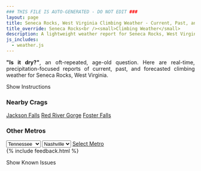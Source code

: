 ```yaml
---
### THIS FILE IS AUTO-GENERATED - DO NOT EDIT ###
layout: page
title: Seneca Rocks, West Virginia Climbing Weather - Current, Past, and Forecasted Report
title_override: Seneca Rocks<br /><small>Climbing Weather</small>
description: A lightweight weather report for Seneca Rocks, West Virginia. Optimized for slow internet connections.
js_includes:
  - weather.js
---
```


<section class="measure center lh-copy f5-ns f6 ph2 mv4" style="text-align: justify;">
<strong>"Is it dry?"</strong>, an oft-repeated, age-old question. Here are real-time,
precipitation-focused reports of current, past, and forecasted climbing weather for Seneca Rocks, West Virginia.
</section>

<p id="settings-toggle" class="mw5 b center tc hover-light-red black-70 pointer">Show Instructions</p>
<section id="settings" class="overflow-hidden" style="display:none;">
    <div class="mv2 ph2 center">
        <div class="fn f6 tc pv2">
            <p class="measure lh-copy center"><strong>Show/hide hourly forecasts</strong> by clicking the desired day.</p>
            <hr class="mw5 p0 mv2 o-60 b0 bt b--light-red light-red bg-light-red">
            <p class="measure lh-copy center"><strong>Current and Past conditions</strong> are measured by the nearest weather station. <strong>Forecast conditions</strong> are calculated and polled separately.</p>
            <hr class="mw5 p0 mv2 o-60 b0 bt b--light-red light-red bg-light-red">
            <p class="measure lh-copy center"><strong>Having issues?</strong> Try <a id="clear-cache" class="no-underline relative fancy-link light-red hover-light-red" href="#">clearing the local cache</a>.</p>
            <hr class="mw5 p0 mv2 o-60 b0 bt b--light-red light-red bg-light-red">
            <p class="measure lh-copy center">Weather data sourced from <a class="no-underline fancy-link relative light-red" target="_blank" href="https://www.weather.gov/documentation/services-web-api">weather.gov</a>.</p>
        </div>
    </div>
</section>
<section id="weather" data-crag="seneca-rocks-west-virginia" class="mv4-ns mv3 ph2 center"></section>
<section id="nearby" class="tc lh-copy">
  <h3>Nearby Crags</h3>
<a class="nowrap no-underline fancy-link relative light-red mh3" href="/crags/jackson-falls-illinois-weather.html">Jackson Falls</a>
<a class="nowrap no-underline fancy-link relative light-red mh3" href="/crags/red-river-gorge-kentucky-weather.html">Red River Gorge</a>
<a class="nowrap no-underline fancy-link relative light-red mh3" href="/crags/foster-falls-tennessee-weather.html">Foster Falls</a>
</section>
<section id="nearby" class="tc lh-copy">
  <h3>Other Metros</h3>
  <select class="ma1 bg-near-white pa2" id="stateSel">
    <option value="Texas">Texas</option>
    <option value="Washington">Washington</option>
    <option value="Colorado">Colorado</option>
    <option value="Tennessee" selected>Tennessee</option>
    <option value="Utah">Utah</option>
    <option value="California">California</option>
  </select>
  <select class="ma1 bg-near-white pa2" id="citySel">
    <option value="Nashville" selected>Nashville</option>
  </select>
  <a id="selectMetro" class="f6 link dim ph3 pv2 ma1 dib white bg-light-red" href="/crags/nashville-tennessee-weather.html">Select Metro</a>
  <script>
    var states = [];
    states["Texas"] = "Austin"
    states["Washington"] = "Seattle"
    states["Colorado"] = "Denver"
    states["Tennessee"] = "Nashville"
    states["Utah"] = "Salt Lake City"
    states["California"] = "San Francisco|Los Angeles"
  </script>
</section>
{% include feedback.html %}
<p id="issues-toggle" class="mw5 b center tc hover-light-red black-70 pointer">Show Known Issues</p>
<section id="issues" class="overflow-hidden tc f6">
</section>

<script>
  var weekly_LWX_14_57 = {"updated":"2021-10-21T08:38:20+00:00","units":"us","forecastGenerator":"BaselineForecastGenerator","generatedAt":"2021-10-21T08:45:11+00:00","updateTime":"2021-10-21T08:38:20+00:00","validTimes":"2021-10-21T02:00:00+00:00/P7DT23H","elevation":{"unitCode":"wmoUnit:m","value":631.8504},"periods":[{"number":1,"name":"Overnight","startTime":"2021-10-21T04:00:00-04:00","endTime":"2021-10-21T06:00:00-04:00","isDaytime":false,"temperature":47,"temperatureUnit":"F","temperatureTrend":null,"windSpeed":"2 mph","windDirection":"W","icon":"https://api.weather.gov/icons/land/night/few?size=medium","shortForecast":"Mostly Clear","detailedForecast":"Mostly clear, with a low around 47. West wind around 2 mph."},{"number":2,"name":"Thursday","startTime":"2021-10-21T06:00:00-04:00","endTime":"2021-10-21T18:00:00-04:00","isDaytime":true,"temperature":73,"temperatureUnit":"F","temperatureTrend":null,"windSpeed":"5 to 13 mph","windDirection":"SW","icon":"https://api.weather.gov/icons/land/day/sct/tsra_hi,40?size=medium","shortForecast":"Mostly Sunny then Chance Showers And Thunderstorms","detailedForecast":"A chance of showers and thunderstorms after 5pm. Mostly sunny, with a high near 73. Southwest wind 5 to 13 mph, with gusts as high as 22 mph. Chance of precipitation is 40%."},{"number":3,"name":"Thursday Night","startTime":"2021-10-21T18:00:00-04:00","endTime":"2021-10-22T06:00:00-04:00","isDaytime":false,"temperature":48,"temperatureUnit":"F","temperatureTrend":null,"windSpeed":"6 to 12 mph","windDirection":"SW","icon":"https://api.weather.gov/icons/land/night/tsra_sct,40?size=medium","shortForecast":"Chance Showers And Thunderstorms","detailedForecast":"A chance of showers and thunderstorms. Mostly cloudy, with a low around 48. Southwest wind 6 to 12 mph, with gusts as high as 21 mph. Chance of precipitation is 40%. New rainfall amounts less than a tenth of an inch possible."},{"number":4,"name":"Friday","startTime":"2021-10-22T06:00:00-04:00","endTime":"2021-10-22T18:00:00-04:00","isDaytime":true,"temperature":57,"temperatureUnit":"F","temperatureTrend":null,"windSpeed":"7 mph","windDirection":"W","icon":"https://api.weather.gov/icons/land/day/rain_showers,20/bkn?size=medium","shortForecast":"Slight Chance Rain Showers then Partly Sunny","detailedForecast":"A slight chance of rain showers before 8am. Partly sunny, with a high near 57. West wind around 7 mph. Chance of precipitation is 20%."},{"number":5,"name":"Friday Night","startTime":"2021-10-22T18:00:00-04:00","endTime":"2021-10-23T06:00:00-04:00","isDaytime":false,"temperature":45,"temperatureUnit":"F","temperatureTrend":null,"windSpeed":"2 to 6 mph","windDirection":"W","icon":"https://api.weather.gov/icons/land/night/bkn/rain_showers,20?size=medium","shortForecast":"Mostly Cloudy then Slight Chance Rain Showers","detailedForecast":"A slight chance of rain showers after 2am. Mostly cloudy, with a low around 45. West wind 2 to 6 mph. Chance of precipitation is 20%."},{"number":6,"name":"Saturday","startTime":"2021-10-23T06:00:00-04:00","endTime":"2021-10-23T18:00:00-04:00","isDaytime":true,"temperature":56,"temperatureUnit":"F","temperatureTrend":null,"windSpeed":"2 to 12 mph","windDirection":"W","icon":"https://api.weather.gov/icons/land/day/rain_showers,20/bkn?size=medium","shortForecast":"Slight Chance Rain Showers then Partly Sunny","detailedForecast":"A slight chance of rain showers before 8am. Partly sunny, with a high near 56. Chance of precipitation is 20%."},{"number":7,"name":"Saturday Night","startTime":"2021-10-23T18:00:00-04:00","endTime":"2021-10-24T06:00:00-04:00","isDaytime":false,"temperature":42,"temperatureUnit":"F","temperatureTrend":null,"windSpeed":"2 to 8 mph","windDirection":"W","icon":"https://api.weather.gov/icons/land/night/sct?size=medium","shortForecast":"Partly Cloudy","detailedForecast":"Partly cloudy, with a low around 42."},{"number":8,"name":"Sunday","startTime":"2021-10-24T06:00:00-04:00","endTime":"2021-10-24T18:00:00-04:00","isDaytime":true,"temperature":64,"temperatureUnit":"F","temperatureTrend":null,"windSpeed":"2 to 8 mph","windDirection":"SW","icon":"https://api.weather.gov/icons/land/day/rain_showers?size=medium","shortForecast":"Slight Chance Rain Showers","detailedForecast":"A slight chance of rain showers after 8am. Partly sunny, with a high near 64."},{"number":9,"name":"Sunday Night","startTime":"2021-10-24T18:00:00-04:00","endTime":"2021-10-25T06:00:00-04:00","isDaytime":false,"temperature":51,"temperatureUnit":"F","temperatureTrend":null,"windSpeed":"8 mph","windDirection":"SW","icon":"https://api.weather.gov/icons/land/night/rain_showers,30?size=medium","shortForecast":"Chance Rain Showers","detailedForecast":"A chance of rain showers. Mostly cloudy, with a low around 51. Chance of precipitation is 30%."},{"number":10,"name":"Monday","startTime":"2021-10-25T06:00:00-04:00","endTime":"2021-10-25T18:00:00-04:00","isDaytime":true,"temperature":63,"temperatureUnit":"F","temperatureTrend":null,"windSpeed":"8 mph","windDirection":"S","icon":"https://api.weather.gov/icons/land/day/rain_showers,50?size=medium","shortForecast":"Chance Rain Showers","detailedForecast":"A chance of rain showers. Mostly cloudy, with a high near 63. Chance of precipitation is 50%."},{"number":11,"name":"Monday Night","startTime":"2021-10-25T18:00:00-04:00","endTime":"2021-10-26T06:00:00-04:00","isDaytime":false,"temperature":47,"temperatureUnit":"F","temperatureTrend":null,"windSpeed":"8 mph","windDirection":"S","icon":"https://api.weather.gov/icons/land/night/rain_showers,50?size=medium","shortForecast":"Chance Rain Showers","detailedForecast":"A chance of rain showers. Mostly cloudy, with a low around 47. Chance of precipitation is 50%."},{"number":12,"name":"Tuesday","startTime":"2021-10-26T06:00:00-04:00","endTime":"2021-10-26T18:00:00-04:00","isDaytime":true,"temperature":54,"temperatureUnit":"F","temperatureTrend":null,"windSpeed":"8 mph","windDirection":"N","icon":"https://api.weather.gov/icons/land/day/rain_showers,50/rain_showers,40?size=medium","shortForecast":"Chance Rain Showers","detailedForecast":"A chance of rain showers. Mostly cloudy, with a high near 54. Chance of precipitation is 50%."},{"number":13,"name":"Tuesday Night","startTime":"2021-10-26T18:00:00-04:00","endTime":"2021-10-27T06:00:00-04:00","isDaytime":false,"temperature":43,"temperatureUnit":"F","temperatureTrend":null,"windSpeed":"8 mph","windDirection":"N","icon":"https://api.weather.gov/icons/land/night/rain_showers,40/rain_showers?size=medium","shortForecast":"Chance Rain Showers","detailedForecast":"A chance of rain showers. Mostly cloudy, with a low around 43. Chance of precipitation is 40%."},{"number":14,"name":"Wednesday","startTime":"2021-10-27T06:00:00-04:00","endTime":"2021-10-27T18:00:00-04:00","isDaytime":true,"temperature":60,"temperatureUnit":"F","temperatureTrend":null,"windSpeed":"8 mph","windDirection":"NE","icon":"https://api.weather.gov/icons/land/day/rain_showers,30?size=medium","shortForecast":"Chance Rain Showers","detailedForecast":"A chance of rain showers. Mostly sunny, with a high near 60. Chance of precipitation is 30%."}]}
  var hourly_LWX_14_57 = {"@context":["https://geojson.org/geojson-ld/geojson-context.jsonld",{"@version":"1.1","wx":"https://api.weather.gov/ontology#","geo":"http://www.opengis.net/ont/geosparql#","unit":"http://codes.wmo.int/common/unit/","@vocab":"https://api.weather.gov/ontology#"}],"type":"Feature","geometry":{"type":"Polygon","coordinates":[[[-79.3972496,38.8393141],[-79.40051389999999,38.8173131],[-79.37227449999999,38.8147678],[-79.36900429999999,38.8367685],[-79.3972496,38.8393141]]]},"properties":{"updated":"2021-10-21T08:38:20+00:00","units":"us","forecastGenerator":"HourlyForecastGenerator","generatedAt":"2021-10-21T08:45:12+00:00","updateTime":"2021-10-21T08:38:20+00:00","validTimes":"2021-10-21T02:00:00+00:00/P7DT23H","elevation":{"unitCode":"wmoUnit:m","value":631.8504},"periods":[{"number":1,"name":"","startTime":"2021-10-21T04:00:00-04:00","endTime":"2021-10-21T05:00:00-04:00","isDaytime":false,"temperature":51,"temperatureUnit":"F","temperatureTrend":null,"windSpeed":"1 mph","windDirection":"NW","icon":"https://api.weather.gov/icons/land/night/few?size=small","shortForecast":"Mostly Clear","detailedForecast":""},{"number":2,"name":"","startTime":"2021-10-21T05:00:00-04:00","endTime":"2021-10-21T06:00:00-04:00","isDaytime":false,"temperature":48,"temperatureUnit":"F","temperatureTrend":null,"windSpeed":"2 mph","windDirection":"W","icon":"https://api.weather.gov/icons/land/night/sct?size=small","shortForecast":"Partly Cloudy","detailedForecast":""},{"number":3,"name":"","startTime":"2021-10-21T06:00:00-04:00","endTime":"2021-10-21T07:00:00-04:00","isDaytime":true,"temperature":47,"temperatureUnit":"F","temperatureTrend":null,"windSpeed":"5 mph","windDirection":"SW","icon":"https://api.weather.gov/icons/land/day/few?size=small","shortForecast":"Sunny","detailedForecast":""},{"number":4,"name":"","startTime":"2021-10-21T07:00:00-04:00","endTime":"2021-10-21T08:00:00-04:00","isDaytime":true,"temperature":47,"temperatureUnit":"F","temperatureTrend":null,"windSpeed":"6 mph","windDirection":"SW","icon":"https://api.weather.gov/icons/land/day/sct?size=small","shortForecast":"Mostly Sunny","detailedForecast":""},{"number":5,"name":"","startTime":"2021-10-21T08:00:00-04:00","endTime":"2021-10-21T09:00:00-04:00","isDaytime":true,"temperature":51,"temperatureUnit":"F","temperatureTrend":null,"windSpeed":"6 mph","windDirection":"SW","icon":"https://api.weather.gov/icons/land/day/sct?size=small","shortForecast":"Mostly Sunny","detailedForecast":""},{"number":6,"name":"","startTime":"2021-10-21T09:00:00-04:00","endTime":"2021-10-21T10:00:00-04:00","isDaytime":true,"temperature":56,"temperatureUnit":"F","temperatureTrend":null,"windSpeed":"7 mph","windDirection":"SW","icon":"https://api.weather.gov/icons/land/day/few?size=small","shortForecast":"Sunny","detailedForecast":""},{"number":7,"name":"","startTime":"2021-10-21T10:00:00-04:00","endTime":"2021-10-21T11:00:00-04:00","isDaytime":true,"temperature":61,"temperatureUnit":"F","temperatureTrend":null,"windSpeed":"7 mph","windDirection":"W","icon":"https://api.weather.gov/icons/land/day/few?size=small","shortForecast":"Sunny","detailedForecast":""},{"number":8,"name":"","startTime":"2021-10-21T11:00:00-04:00","endTime":"2021-10-21T12:00:00-04:00","isDaytime":true,"temperature":65,"temperatureUnit":"F","temperatureTrend":null,"windSpeed":"8 mph","windDirection":"W","icon":"https://api.weather.gov/icons/land/day/few?size=small","shortForecast":"Sunny","detailedForecast":""},{"number":9,"name":"","startTime":"2021-10-21T12:00:00-04:00","endTime":"2021-10-21T13:00:00-04:00","isDaytime":true,"temperature":68,"temperatureUnit":"F","temperatureTrend":null,"windSpeed":"8 mph","windDirection":"W","icon":"https://api.weather.gov/icons/land/day/few?size=small","shortForecast":"Sunny","detailedForecast":""},{"number":10,"name":"","startTime":"2021-10-21T13:00:00-04:00","endTime":"2021-10-21T14:00:00-04:00","isDaytime":true,"temperature":70,"temperatureUnit":"F","temperatureTrend":null,"windSpeed":"10 mph","windDirection":"SW","icon":"https://api.weather.gov/icons/land/day/few?size=small","shortForecast":"Sunny","detailedForecast":""},{"number":11,"name":"","startTime":"2021-10-21T14:00:00-04:00","endTime":"2021-10-21T15:00:00-04:00","isDaytime":true,"temperature":72,"temperatureUnit":"F","temperatureTrend":null,"windSpeed":"12 mph","windDirection":"SW","icon":"https://api.weather.gov/icons/land/day/few?size=small","shortForecast":"Sunny","detailedForecast":""},{"number":12,"name":"","startTime":"2021-10-21T15:00:00-04:00","endTime":"2021-10-21T16:00:00-04:00","isDaytime":true,"temperature":72,"temperatureUnit":"F","temperatureTrend":null,"windSpeed":"13 mph","windDirection":"SW","icon":"https://api.weather.gov/icons/land/day/sct?size=small","shortForecast":"Mostly Sunny","detailedForecast":""},{"number":13,"name":"","startTime":"2021-10-21T16:00:00-04:00","endTime":"2021-10-21T17:00:00-04:00","isDaytime":true,"temperature":72,"temperatureUnit":"F","temperatureTrend":null,"windSpeed":"13 mph","windDirection":"SW","icon":"https://api.weather.gov/icons/land/day/sct?size=small","shortForecast":"Mostly Sunny","detailedForecast":""},{"number":14,"name":"","startTime":"2021-10-21T17:00:00-04:00","endTime":"2021-10-21T18:00:00-04:00","isDaytime":true,"temperature":70,"temperatureUnit":"F","temperatureTrend":null,"windSpeed":"13 mph","windDirection":"SW","icon":"https://api.weather.gov/icons/land/day/tsra_hi,40?size=small","shortForecast":"Chance Showers And Thunderstorms","detailedForecast":""},{"number":15,"name":"","startTime":"2021-10-21T18:00:00-04:00","endTime":"2021-10-21T19:00:00-04:00","isDaytime":false,"temperature":67,"temperatureUnit":"F","temperatureTrend":null,"windSpeed":"12 mph","windDirection":"SW","icon":"https://api.weather.gov/icons/land/night/tsra_hi?size=small","shortForecast":"Chance Showers And Thunderstorms","detailedForecast":""},{"number":16,"name":"","startTime":"2021-10-21T19:00:00-04:00","endTime":"2021-10-21T20:00:00-04:00","isDaytime":false,"temperature":64,"temperatureUnit":"F","temperatureTrend":null,"windSpeed":"10 mph","windDirection":"SW","icon":"https://api.weather.gov/icons/land/night/tsra_hi?size=small","shortForecast":"Chance Showers And Thunderstorms","detailedForecast":""},{"number":17,"name":"","startTime":"2021-10-21T20:00:00-04:00","endTime":"2021-10-21T21:00:00-04:00","isDaytime":false,"temperature":62,"temperatureUnit":"F","temperatureTrend":null,"windSpeed":"10 mph","windDirection":"SW","icon":"https://api.weather.gov/icons/land/night/rain_showers?size=small","shortForecast":"Chance Rain Showers","detailedForecast":""},{"number":18,"name":"","startTime":"2021-10-21T21:00:00-04:00","endTime":"2021-10-21T22:00:00-04:00","isDaytime":false,"temperature":61,"temperatureUnit":"F","temperatureTrend":null,"windSpeed":"10 mph","windDirection":"SW","icon":"https://api.weather.gov/icons/land/night/rain_showers?size=small","shortForecast":"Chance Rain Showers","detailedForecast":""},{"number":19,"name":"","startTime":"2021-10-21T22:00:00-04:00","endTime":"2021-10-21T23:00:00-04:00","isDaytime":false,"temperature":59,"temperatureUnit":"F","temperatureTrend":null,"windSpeed":"10 mph","windDirection":"W","icon":"https://api.weather.gov/icons/land/night/rain_showers?size=small","shortForecast":"Chance Rain Showers","detailedForecast":""},{"number":20,"name":"","startTime":"2021-10-21T23:00:00-04:00","endTime":"2021-10-22T00:00:00-04:00","isDaytime":false,"temperature":59,"temperatureUnit":"F","temperatureTrend":null,"windSpeed":"10 mph","windDirection":"W","icon":"https://api.weather.gov/icons/land/night/rain_showers?size=small","shortForecast":"Chance Rain Showers","detailedForecast":""},{"number":21,"name":"","startTime":"2021-10-22T00:00:00-04:00","endTime":"2021-10-22T01:00:00-04:00","isDaytime":false,"temperature":56,"temperatureUnit":"F","temperatureTrend":null,"windSpeed":"8 mph","windDirection":"W","icon":"https://api.weather.gov/icons/land/night/rain_showers?size=small","shortForecast":"Chance Rain Showers","detailedForecast":""},{"number":22,"name":"","startTime":"2021-10-22T01:00:00-04:00","endTime":"2021-10-22T02:00:00-04:00","isDaytime":false,"temperature":55,"temperatureUnit":"F","temperatureTrend":null,"windSpeed":"7 mph","windDirection":"W","icon":"https://api.weather.gov/icons/land/night/rain_showers?size=small","shortForecast":"Chance Rain Showers","detailedForecast":""},{"number":23,"name":"","startTime":"2021-10-22T02:00:00-04:00","endTime":"2021-10-22T03:00:00-04:00","isDaytime":false,"temperature":53,"temperatureUnit":"F","temperatureTrend":null,"windSpeed":"6 mph","windDirection":"W","icon":"https://api.weather.gov/icons/land/night/rain_showers?size=small","shortForecast":"Slight Chance Rain Showers","detailedForecast":""},{"number":24,"name":"","startTime":"2021-10-22T03:00:00-04:00","endTime":"2021-10-22T04:00:00-04:00","isDaytime":false,"temperature":52,"temperatureUnit":"F","temperatureTrend":null,"windSpeed":"6 mph","windDirection":"W","icon":"https://api.weather.gov/icons/land/night/rain_showers?size=small","shortForecast":"Slight Chance Rain Showers","detailedForecast":""},{"number":25,"name":"","startTime":"2021-10-22T04:00:00-04:00","endTime":"2021-10-22T05:00:00-04:00","isDaytime":false,"temperature":51,"temperatureUnit":"F","temperatureTrend":null,"windSpeed":"6 mph","windDirection":"W","icon":"https://api.weather.gov/icons/land/night/rain_showers?size=small","shortForecast":"Slight Chance Rain Showers","detailedForecast":""},{"number":26,"name":"","startTime":"2021-10-22T05:00:00-04:00","endTime":"2021-10-22T06:00:00-04:00","isDaytime":false,"temperature":50,"temperatureUnit":"F","temperatureTrend":null,"windSpeed":"6 mph","windDirection":"W","icon":"https://api.weather.gov/icons/land/night/rain_showers?size=small","shortForecast":"Slight Chance Rain Showers","detailedForecast":""},{"number":27,"name":"","startTime":"2021-10-22T06:00:00-04:00","endTime":"2021-10-22T07:00:00-04:00","isDaytime":true,"temperature":49,"temperatureUnit":"F","temperatureTrend":null,"windSpeed":"5 mph","windDirection":"W","icon":"https://api.weather.gov/icons/land/day/rain_showers?size=small","shortForecast":"Slight Chance Rain Showers","detailedForecast":""},{"number":28,"name":"","startTime":"2021-10-22T07:00:00-04:00","endTime":"2021-10-22T08:00:00-04:00","isDaytime":true,"temperature":48,"temperatureUnit":"F","temperatureTrend":null,"windSpeed":"5 mph","windDirection":"W","icon":"https://api.weather.gov/icons/land/day/rain_showers?size=small","shortForecast":"Slight Chance Rain Showers","detailedForecast":""},{"number":29,"name":"","startTime":"2021-10-22T08:00:00-04:00","endTime":"2021-10-22T09:00:00-04:00","isDaytime":true,"temperature":49,"temperatureUnit":"F","temperatureTrend":null,"windSpeed":"5 mph","windDirection":"W","icon":"https://api.weather.gov/icons/land/day/bkn?size=small","shortForecast":"Mostly Cloudy","detailedForecast":""},{"number":30,"name":"","startTime":"2021-10-22T09:00:00-04:00","endTime":"2021-10-22T10:00:00-04:00","isDaytime":true,"temperature":51,"temperatureUnit":"F","temperatureTrend":null,"windSpeed":"6 mph","windDirection":"W","icon":"https://api.weather.gov/icons/land/day/bkn?size=small","shortForecast":"Partly Sunny","detailedForecast":""},{"number":31,"name":"","startTime":"2021-10-22T10:00:00-04:00","endTime":"2021-10-22T11:00:00-04:00","isDaytime":true,"temperature":52,"temperatureUnit":"F","temperatureTrend":null,"windSpeed":"6 mph","windDirection":"W","icon":"https://api.weather.gov/icons/land/day/bkn?size=small","shortForecast":"Partly Sunny","detailedForecast":""},{"number":32,"name":"","startTime":"2021-10-22T11:00:00-04:00","endTime":"2021-10-22T12:00:00-04:00","isDaytime":true,"temperature":54,"temperatureUnit":"F","temperatureTrend":null,"windSpeed":"7 mph","windDirection":"W","icon":"https://api.weather.gov/icons/land/day/bkn?size=small","shortForecast":"Partly Sunny","detailedForecast":""},{"number":33,"name":"","startTime":"2021-10-22T12:00:00-04:00","endTime":"2021-10-22T13:00:00-04:00","isDaytime":true,"temperature":55,"temperatureUnit":"F","temperatureTrend":null,"windSpeed":"7 mph","windDirection":"W","icon":"https://api.weather.gov/icons/land/day/bkn?size=small","shortForecast":"Partly Sunny","detailedForecast":""},{"number":34,"name":"","startTime":"2021-10-22T13:00:00-04:00","endTime":"2021-10-22T14:00:00-04:00","isDaytime":true,"temperature":57,"temperatureUnit":"F","temperatureTrend":null,"windSpeed":"7 mph","windDirection":"W","icon":"https://api.weather.gov/icons/land/day/bkn?size=small","shortForecast":"Partly Sunny","detailedForecast":""},{"number":35,"name":"","startTime":"2021-10-22T14:00:00-04:00","endTime":"2021-10-22T15:00:00-04:00","isDaytime":true,"temperature":57,"temperatureUnit":"F","temperatureTrend":null,"windSpeed":"7 mph","windDirection":"W","icon":"https://api.weather.gov/icons/land/day/bkn?size=small","shortForecast":"Mostly Cloudy","detailedForecast":""},{"number":36,"name":"","startTime":"2021-10-22T15:00:00-04:00","endTime":"2021-10-22T16:00:00-04:00","isDaytime":true,"temperature":57,"temperatureUnit":"F","temperatureTrend":null,"windSpeed":"7 mph","windDirection":"W","icon":"https://api.weather.gov/icons/land/day/bkn?size=small","shortForecast":"Mostly Cloudy","detailedForecast":""},{"number":37,"name":"","startTime":"2021-10-22T16:00:00-04:00","endTime":"2021-10-22T17:00:00-04:00","isDaytime":true,"temperature":56,"temperatureUnit":"F","temperatureTrend":null,"windSpeed":"7 mph","windDirection":"W","icon":"https://api.weather.gov/icons/land/day/bkn?size=small","shortForecast":"Mostly Cloudy","detailedForecast":""},{"number":38,"name":"","startTime":"2021-10-22T17:00:00-04:00","endTime":"2021-10-22T18:00:00-04:00","isDaytime":true,"temperature":55,"temperatureUnit":"F","temperatureTrend":null,"windSpeed":"7 mph","windDirection":"W","icon":"https://api.weather.gov/icons/land/day/bkn?size=small","shortForecast":"Mostly Cloudy","detailedForecast":""},{"number":39,"name":"","startTime":"2021-10-22T18:00:00-04:00","endTime":"2021-10-22T19:00:00-04:00","isDaytime":false,"temperature":54,"temperatureUnit":"F","temperatureTrend":null,"windSpeed":"6 mph","windDirection":"W","icon":"https://api.weather.gov/icons/land/night/bkn?size=small","shortForecast":"Mostly Cloudy","detailedForecast":""},{"number":40,"name":"","startTime":"2021-10-22T19:00:00-04:00","endTime":"2021-10-22T20:00:00-04:00","isDaytime":false,"temperature":52,"temperatureUnit":"F","temperatureTrend":null,"windSpeed":"5 mph","windDirection":"W","icon":"https://api.weather.gov/icons/land/night/bkn?size=small","shortForecast":"Mostly Cloudy","detailedForecast":""},{"number":41,"name":"","startTime":"2021-10-22T20:00:00-04:00","endTime":"2021-10-22T21:00:00-04:00","isDaytime":false,"temperature":51,"temperatureUnit":"F","temperatureTrend":null,"windSpeed":"5 mph","windDirection":"W","icon":"https://api.weather.gov/icons/land/night/bkn?size=small","shortForecast":"Mostly Cloudy","detailedForecast":""},{"number":42,"name":"","startTime":"2021-10-22T21:00:00-04:00","endTime":"2021-10-22T22:00:00-04:00","isDaytime":false,"temperature":50,"temperatureUnit":"F","temperatureTrend":null,"windSpeed":"3 mph","windDirection":"W","icon":"https://api.weather.gov/icons/land/night/bkn?size=small","shortForecast":"Mostly Cloudy","detailedForecast":""},{"number":43,"name":"","startTime":"2021-10-22T22:00:00-04:00","endTime":"2021-10-22T23:00:00-04:00","isDaytime":false,"temperature":49,"temperatureUnit":"F","temperatureTrend":null,"windSpeed":"3 mph","windDirection":"W","icon":"https://api.weather.gov/icons/land/night/bkn?size=small","shortForecast":"Mostly Cloudy","detailedForecast":""},{"number":44,"name":"","startTime":"2021-10-22T23:00:00-04:00","endTime":"2021-10-23T00:00:00-04:00","isDaytime":false,"temperature":49,"temperatureUnit":"F","temperatureTrend":null,"windSpeed":"3 mph","windDirection":"W","icon":"https://api.weather.gov/icons/land/night/bkn?size=small","shortForecast":"Mostly Cloudy","detailedForecast":""},{"number":45,"name":"","startTime":"2021-10-23T00:00:00-04:00","endTime":"2021-10-23T01:00:00-04:00","isDaytime":false,"temperature":49,"temperatureUnit":"F","temperatureTrend":null,"windSpeed":"2 mph","windDirection":"W","icon":"https://api.weather.gov/icons/land/night/bkn?size=small","shortForecast":"Mostly Cloudy","detailedForecast":""},{"number":46,"name":"","startTime":"2021-10-23T01:00:00-04:00","endTime":"2021-10-23T02:00:00-04:00","isDaytime":false,"temperature":48,"temperatureUnit":"F","temperatureTrend":null,"windSpeed":"2 mph","windDirection":"W","icon":"https://api.weather.gov/icons/land/night/bkn?size=small","shortForecast":"Mostly Cloudy","detailedForecast":""},{"number":47,"name":"","startTime":"2021-10-23T02:00:00-04:00","endTime":"2021-10-23T03:00:00-04:00","isDaytime":false,"temperature":48,"temperatureUnit":"F","temperatureTrend":null,"windSpeed":"2 mph","windDirection":"W","icon":"https://api.weather.gov/icons/land/night/rain_showers?size=small","shortForecast":"Slight Chance Rain Showers","detailedForecast":""},{"number":48,"name":"","startTime":"2021-10-23T03:00:00-04:00","endTime":"2021-10-23T04:00:00-04:00","isDaytime":false,"temperature":48,"temperatureUnit":"F","temperatureTrend":null,"windSpeed":"2 mph","windDirection":"W","icon":"https://api.weather.gov/icons/land/night/rain_showers?size=small","shortForecast":"Slight Chance Rain Showers","detailedForecast":""},{"number":49,"name":"","startTime":"2021-10-23T04:00:00-04:00","endTime":"2021-10-23T05:00:00-04:00","isDaytime":false,"temperature":47,"temperatureUnit":"F","temperatureTrend":null,"windSpeed":"2 mph","windDirection":"W","icon":"https://api.weather.gov/icons/land/night/rain_showers?size=small","shortForecast":"Slight Chance Rain Showers","detailedForecast":""},{"number":50,"name":"","startTime":"2021-10-23T05:00:00-04:00","endTime":"2021-10-23T06:00:00-04:00","isDaytime":false,"temperature":47,"temperatureUnit":"F","temperatureTrend":null,"windSpeed":"2 mph","windDirection":"W","icon":"https://api.weather.gov/icons/land/night/rain_showers?size=small","shortForecast":"Slight Chance Rain Showers","detailedForecast":""},{"number":51,"name":"","startTime":"2021-10-23T06:00:00-04:00","endTime":"2021-10-23T07:00:00-04:00","isDaytime":true,"temperature":46,"temperatureUnit":"F","temperatureTrend":null,"windSpeed":"2 mph","windDirection":"W","icon":"https://api.weather.gov/icons/land/day/rain_showers?size=small","shortForecast":"Slight Chance Rain Showers","detailedForecast":""},{"number":52,"name":"","startTime":"2021-10-23T07:00:00-04:00","endTime":"2021-10-23T08:00:00-04:00","isDaytime":true,"temperature":46,"temperatureUnit":"F","temperatureTrend":null,"windSpeed":"2 mph","windDirection":"W","icon":"https://api.weather.gov/icons/land/day/rain_showers?size=small","shortForecast":"Slight Chance Rain Showers","detailedForecast":""},{"number":53,"name":"","startTime":"2021-10-23T08:00:00-04:00","endTime":"2021-10-23T09:00:00-04:00","isDaytime":true,"temperature":46,"temperatureUnit":"F","temperatureTrend":null,"windSpeed":"3 mph","windDirection":"W","icon":"https://api.weather.gov/icons/land/day/bkn?size=small","shortForecast":"Partly Sunny","detailedForecast":""},{"number":54,"name":"","startTime":"2021-10-23T09:00:00-04:00","endTime":"2021-10-23T10:00:00-04:00","isDaytime":true,"temperature":47,"temperatureUnit":"F","temperatureTrend":null,"windSpeed":"5 mph","windDirection":"W","icon":"https://api.weather.gov/icons/land/day/bkn?size=small","shortForecast":"Partly Sunny","detailedForecast":""},{"number":55,"name":"","startTime":"2021-10-23T10:00:00-04:00","endTime":"2021-10-23T11:00:00-04:00","isDaytime":true,"temperature":49,"temperatureUnit":"F","temperatureTrend":null,"windSpeed":"6 mph","windDirection":"W","icon":"https://api.weather.gov/icons/land/day/bkn?size=small","shortForecast":"Partly Sunny","detailedForecast":""},{"number":56,"name":"","startTime":"2021-10-23T11:00:00-04:00","endTime":"2021-10-23T12:00:00-04:00","isDaytime":true,"temperature":51,"temperatureUnit":"F","temperatureTrend":null,"windSpeed":"7 mph","windDirection":"W","icon":"https://api.weather.gov/icons/land/day/bkn?size=small","shortForecast":"Partly Sunny","detailedForecast":""},{"number":57,"name":"","startTime":"2021-10-23T12:00:00-04:00","endTime":"2021-10-23T13:00:00-04:00","isDaytime":true,"temperature":52,"temperatureUnit":"F","temperatureTrend":null,"windSpeed":"8 mph","windDirection":"W","icon":"https://api.weather.gov/icons/land/day/bkn?size=small","shortForecast":"Partly Sunny","detailedForecast":""},{"number":58,"name":"","startTime":"2021-10-23T13:00:00-04:00","endTime":"2021-10-23T14:00:00-04:00","isDaytime":true,"temperature":53,"temperatureUnit":"F","temperatureTrend":null,"windSpeed":"9 mph","windDirection":"W","icon":"https://api.weather.gov/icons/land/day/bkn?size=small","shortForecast":"Partly Sunny","detailedForecast":""},{"number":59,"name":"","startTime":"2021-10-23T14:00:00-04:00","endTime":"2021-10-23T15:00:00-04:00","isDaytime":true,"temperature":54,"temperatureUnit":"F","temperatureTrend":null,"windSpeed":"10 mph","windDirection":"W","icon":"https://api.weather.gov/icons/land/day/bkn?size=small","shortForecast":"Partly Sunny","detailedForecast":""},{"number":60,"name":"","startTime":"2021-10-23T15:00:00-04:00","endTime":"2021-10-23T16:00:00-04:00","isDaytime":true,"temperature":55,"temperatureUnit":"F","temperatureTrend":null,"windSpeed":"12 mph","windDirection":"W","icon":"https://api.weather.gov/icons/land/day/bkn?size=small","shortForecast":"Partly Sunny","detailedForecast":""},{"number":61,"name":"","startTime":"2021-10-23T16:00:00-04:00","endTime":"2021-10-23T17:00:00-04:00","isDaytime":true,"temperature":55,"temperatureUnit":"F","temperatureTrend":null,"windSpeed":"12 mph","windDirection":"W","icon":"https://api.weather.gov/icons/land/day/bkn?size=small","shortForecast":"Partly Sunny","detailedForecast":""},{"number":62,"name":"","startTime":"2021-10-23T17:00:00-04:00","endTime":"2021-10-23T18:00:00-04:00","isDaytime":true,"temperature":54,"temperatureUnit":"F","temperatureTrend":null,"windSpeed":"10 mph","windDirection":"W","icon":"https://api.weather.gov/icons/land/day/bkn?size=small","shortForecast":"Partly Sunny","detailedForecast":""},{"number":63,"name":"","startTime":"2021-10-23T18:00:00-04:00","endTime":"2021-10-23T19:00:00-04:00","isDaytime":false,"temperature":52,"temperatureUnit":"F","temperatureTrend":null,"windSpeed":"8 mph","windDirection":"W","icon":"https://api.weather.gov/icons/land/night/sct?size=small","shortForecast":"Partly Cloudy","detailedForecast":""},{"number":64,"name":"","startTime":"2021-10-23T19:00:00-04:00","endTime":"2021-10-23T20:00:00-04:00","isDaytime":false,"temperature":50,"temperatureUnit":"F","temperatureTrend":null,"windSpeed":"7 mph","windDirection":"W","icon":"https://api.weather.gov/icons/land/night/sct?size=small","shortForecast":"Partly Cloudy","detailedForecast":""},{"number":65,"name":"","startTime":"2021-10-23T20:00:00-04:00","endTime":"2021-10-23T21:00:00-04:00","isDaytime":false,"temperature":48,"temperatureUnit":"F","temperatureTrend":null,"windSpeed":"5 mph","windDirection":"W","icon":"https://api.weather.gov/icons/land/night/sct?size=small","shortForecast":"Partly Cloudy","detailedForecast":""},{"number":66,"name":"","startTime":"2021-10-23T21:00:00-04:00","endTime":"2021-10-23T22:00:00-04:00","isDaytime":false,"temperature":47,"temperatureUnit":"F","temperatureTrend":null,"windSpeed":"3 mph","windDirection":"W","icon":"https://api.weather.gov/icons/land/night/sct?size=small","shortForecast":"Partly Cloudy","detailedForecast":""},{"number":67,"name":"","startTime":"2021-10-23T22:00:00-04:00","endTime":"2021-10-23T23:00:00-04:00","isDaytime":false,"temperature":46,"temperatureUnit":"F","temperatureTrend":null,"windSpeed":"3 mph","windDirection":"W","icon":"https://api.weather.gov/icons/land/night/sct?size=small","shortForecast":"Partly Cloudy","detailedForecast":""},{"number":68,"name":"","startTime":"2021-10-23T23:00:00-04:00","endTime":"2021-10-24T00:00:00-04:00","isDaytime":false,"temperature":46,"temperatureUnit":"F","temperatureTrend":null,"windSpeed":"3 mph","windDirection":"W","icon":"https://api.weather.gov/icons/land/night/sct?size=small","shortForecast":"Partly Cloudy","detailedForecast":""},{"number":69,"name":"","startTime":"2021-10-24T00:00:00-04:00","endTime":"2021-10-24T01:00:00-04:00","isDaytime":false,"temperature":45,"temperatureUnit":"F","temperatureTrend":null,"windSpeed":"3 mph","windDirection":"W","icon":"https://api.weather.gov/icons/land/night/sct?size=small","shortForecast":"Partly Cloudy","detailedForecast":""},{"number":70,"name":"","startTime":"2021-10-24T01:00:00-04:00","endTime":"2021-10-24T02:00:00-04:00","isDaytime":false,"temperature":44,"temperatureUnit":"F","temperatureTrend":null,"windSpeed":"2 mph","windDirection":"W","icon":"https://api.weather.gov/icons/land/night/sct?size=small","shortForecast":"Partly Cloudy","detailedForecast":""},{"number":71,"name":"","startTime":"2021-10-24T02:00:00-04:00","endTime":"2021-10-24T03:00:00-04:00","isDaytime":false,"temperature":44,"temperatureUnit":"F","temperatureTrend":null,"windSpeed":"2 mph","windDirection":"W","icon":"https://api.weather.gov/icons/land/night/sct?size=small","shortForecast":"Partly Cloudy","detailedForecast":""},{"number":72,"name":"","startTime":"2021-10-24T03:00:00-04:00","endTime":"2021-10-24T04:00:00-04:00","isDaytime":false,"temperature":44,"temperatureUnit":"F","temperatureTrend":null,"windSpeed":"2 mph","windDirection":"W","icon":"https://api.weather.gov/icons/land/night/sct?size=small","shortForecast":"Partly Cloudy","detailedForecast":""},{"number":73,"name":"","startTime":"2021-10-24T04:00:00-04:00","endTime":"2021-10-24T05:00:00-04:00","isDaytime":false,"temperature":45,"temperatureUnit":"F","temperatureTrend":null,"windSpeed":"2 mph","windDirection":"W","icon":"https://api.weather.gov/icons/land/night/sct?size=small","shortForecast":"Partly Cloudy","detailedForecast":""},{"number":74,"name":"","startTime":"2021-10-24T05:00:00-04:00","endTime":"2021-10-24T06:00:00-04:00","isDaytime":false,"temperature":45,"temperatureUnit":"F","temperatureTrend":null,"windSpeed":"2 mph","windDirection":"SW","icon":"https://api.weather.gov/icons/land/night/sct?size=small","shortForecast":"Partly Cloudy","detailedForecast":""},{"number":75,"name":"","startTime":"2021-10-24T06:00:00-04:00","endTime":"2021-10-24T07:00:00-04:00","isDaytime":true,"temperature":45,"temperatureUnit":"F","temperatureTrend":null,"windSpeed":"2 mph","windDirection":"W","icon":"https://api.weather.gov/icons/land/day/sct?size=small","shortForecast":"Mostly Sunny","detailedForecast":""},{"number":76,"name":"","startTime":"2021-10-24T07:00:00-04:00","endTime":"2021-10-24T08:00:00-04:00","isDaytime":true,"temperature":44,"temperatureUnit":"F","temperatureTrend":null,"windSpeed":"2 mph","windDirection":"W","icon":"https://api.weather.gov/icons/land/day/sct?size=small","shortForecast":"Mostly Sunny","detailedForecast":""},{"number":77,"name":"","startTime":"2021-10-24T08:00:00-04:00","endTime":"2021-10-24T09:00:00-04:00","isDaytime":true,"temperature":43,"temperatureUnit":"F","temperatureTrend":null,"windSpeed":"2 mph","windDirection":"W","icon":"https://api.weather.gov/icons/land/day/rain_showers?size=small","shortForecast":"Slight Chance Rain Showers","detailedForecast":""},{"number":78,"name":"","startTime":"2021-10-24T09:00:00-04:00","endTime":"2021-10-24T10:00:00-04:00","isDaytime":true,"temperature":47,"temperatureUnit":"F","temperatureTrend":null,"windSpeed":"3 mph","windDirection":"W","icon":"https://api.weather.gov/icons/land/day/rain_showers?size=small","shortForecast":"Slight Chance Rain Showers","detailedForecast":""},{"number":79,"name":"","startTime":"2021-10-24T10:00:00-04:00","endTime":"2021-10-24T11:00:00-04:00","isDaytime":true,"temperature":52,"temperatureUnit":"F","temperatureTrend":null,"windSpeed":"5 mph","windDirection":"SW","icon":"https://api.weather.gov/icons/land/day/rain_showers?size=small","shortForecast":"Slight Chance Rain Showers","detailedForecast":""},{"number":80,"name":"","startTime":"2021-10-24T11:00:00-04:00","endTime":"2021-10-24T12:00:00-04:00","isDaytime":true,"temperature":57,"temperatureUnit":"F","temperatureTrend":null,"windSpeed":"6 mph","windDirection":"SW","icon":"https://api.weather.gov/icons/land/day/rain_showers?size=small","shortForecast":"Slight Chance Rain Showers","detailedForecast":""},{"number":81,"name":"","startTime":"2021-10-24T12:00:00-04:00","endTime":"2021-10-24T13:00:00-04:00","isDaytime":true,"temperature":60,"temperatureUnit":"F","temperatureTrend":null,"windSpeed":"7 mph","windDirection":"SW","icon":"https://api.weather.gov/icons/land/day/rain_showers?size=small","shortForecast":"Slight Chance Rain Showers","detailedForecast":""},{"number":82,"name":"","startTime":"2021-10-24T13:00:00-04:00","endTime":"2021-10-24T14:00:00-04:00","isDaytime":true,"temperature":62,"temperatureUnit":"F","temperatureTrend":null,"windSpeed":"8 mph","windDirection":"SW","icon":"https://api.weather.gov/icons/land/day/rain_showers?size=small","shortForecast":"Slight Chance Rain Showers","detailedForecast":""},{"number":83,"name":"","startTime":"2021-10-24T14:00:00-04:00","endTime":"2021-10-24T15:00:00-04:00","isDaytime":true,"temperature":63,"temperatureUnit":"F","temperatureTrend":null,"windSpeed":"8 mph","windDirection":"SW","icon":"https://api.weather.gov/icons/land/day/rain_showers?size=small","shortForecast":"Slight Chance Rain Showers","detailedForecast":""},{"number":84,"name":"","startTime":"2021-10-24T15:00:00-04:00","endTime":"2021-10-24T16:00:00-04:00","isDaytime":true,"temperature":64,"temperatureUnit":"F","temperatureTrend":null,"windSpeed":"8 mph","windDirection":"SW","icon":"https://api.weather.gov/icons/land/day/rain_showers?size=small","shortForecast":"Slight Chance Rain Showers","detailedForecast":""},{"number":85,"name":"","startTime":"2021-10-24T16:00:00-04:00","endTime":"2021-10-24T17:00:00-04:00","isDaytime":true,"temperature":64,"temperatureUnit":"F","temperatureTrend":null,"windSpeed":"8 mph","windDirection":"SW","icon":"https://api.weather.gov/icons/land/day/rain_showers?size=small","shortForecast":"Slight Chance Rain Showers","detailedForecast":""},{"number":86,"name":"","startTime":"2021-10-24T17:00:00-04:00","endTime":"2021-10-24T18:00:00-04:00","isDaytime":true,"temperature":63,"temperatureUnit":"F","temperatureTrend":null,"windSpeed":"8 mph","windDirection":"SW","icon":"https://api.weather.gov/icons/land/day/rain_showers?size=small","shortForecast":"Slight Chance Rain Showers","detailedForecast":""},{"number":87,"name":"","startTime":"2021-10-24T18:00:00-04:00","endTime":"2021-10-24T19:00:00-04:00","isDaytime":false,"temperature":61,"temperatureUnit":"F","temperatureTrend":null,"windSpeed":"8 mph","windDirection":"SW","icon":"https://api.weather.gov/icons/land/night/rain_showers?size=small","shortForecast":"Slight Chance Rain Showers","detailedForecast":""},{"number":88,"name":"","startTime":"2021-10-24T19:00:00-04:00","endTime":"2021-10-24T20:00:00-04:00","isDaytime":false,"temperature":58,"temperatureUnit":"F","temperatureTrend":null,"windSpeed":"7 mph","windDirection":"SW","icon":"https://api.weather.gov/icons/land/night/rain_showers?size=small","shortForecast":"Slight Chance Rain Showers","detailedForecast":""},{"number":89,"name":"","startTime":"2021-10-24T20:00:00-04:00","endTime":"2021-10-24T21:00:00-04:00","isDaytime":false,"temperature":57,"temperatureUnit":"F","temperatureTrend":null,"windSpeed":"7 mph","windDirection":"SW","icon":"https://api.weather.gov/icons/land/night/rain_showers?size=small","shortForecast":"Chance Rain Showers","detailedForecast":""},{"number":90,"name":"","startTime":"2021-10-24T21:00:00-04:00","endTime":"2021-10-24T22:00:00-04:00","isDaytime":false,"temperature":56,"temperatureUnit":"F","temperatureTrend":null,"windSpeed":"7 mph","windDirection":"SW","icon":"https://api.weather.gov/icons/land/night/rain_showers?size=small","shortForecast":"Chance Rain Showers","detailedForecast":""},{"number":91,"name":"","startTime":"2021-10-24T22:00:00-04:00","endTime":"2021-10-24T23:00:00-04:00","isDaytime":false,"temperature":55,"temperatureUnit":"F","temperatureTrend":null,"windSpeed":"7 mph","windDirection":"SW","icon":"https://api.weather.gov/icons/land/night/rain_showers?size=small","shortForecast":"Chance Rain Showers","detailedForecast":""},{"number":92,"name":"","startTime":"2021-10-24T23:00:00-04:00","endTime":"2021-10-25T00:00:00-04:00","isDaytime":false,"temperature":55,"temperatureUnit":"F","temperatureTrend":null,"windSpeed":"7 mph","windDirection":"SW","icon":"https://api.weather.gov/icons/land/night/rain_showers?size=small","shortForecast":"Chance Rain Showers","detailedForecast":""},{"number":93,"name":"","startTime":"2021-10-25T00:00:00-04:00","endTime":"2021-10-25T01:00:00-04:00","isDaytime":false,"temperature":56,"temperatureUnit":"F","temperatureTrend":null,"windSpeed":"7 mph","windDirection":"SW","icon":"https://api.weather.gov/icons/land/night/rain_showers?size=small","shortForecast":"Chance Rain Showers","detailedForecast":""},{"number":94,"name":"","startTime":"2021-10-25T01:00:00-04:00","endTime":"2021-10-25T02:00:00-04:00","isDaytime":false,"temperature":56,"temperatureUnit":"F","temperatureTrend":null,"windSpeed":"8 mph","windDirection":"SW","icon":"https://api.weather.gov/icons/land/night/rain_showers?size=small","shortForecast":"Chance Rain Showers","detailedForecast":""},{"number":95,"name":"","startTime":"2021-10-25T02:00:00-04:00","endTime":"2021-10-25T03:00:00-04:00","isDaytime":false,"temperature":55,"temperatureUnit":"F","temperatureTrend":null,"windSpeed":"8 mph","windDirection":"SW","icon":"https://api.weather.gov/icons/land/night/rain_showers?size=small","shortForecast":"Chance Rain Showers","detailedForecast":""},{"number":96,"name":"","startTime":"2021-10-25T03:00:00-04:00","endTime":"2021-10-25T04:00:00-04:00","isDaytime":false,"temperature":55,"temperatureUnit":"F","temperatureTrend":null,"windSpeed":"8 mph","windDirection":"SW","icon":"https://api.weather.gov/icons/land/night/rain_showers?size=small","shortForecast":"Chance Rain Showers","detailedForecast":""},{"number":97,"name":"","startTime":"2021-10-25T04:00:00-04:00","endTime":"2021-10-25T05:00:00-04:00","isDaytime":false,"temperature":54,"temperatureUnit":"F","temperatureTrend":null,"windSpeed":"8 mph","windDirection":"SW","icon":"https://api.weather.gov/icons/land/night/rain_showers?size=small","shortForecast":"Chance Rain Showers","detailedForecast":""},{"number":98,"name":"","startTime":"2021-10-25T05:00:00-04:00","endTime":"2021-10-25T06:00:00-04:00","isDaytime":false,"temperature":53,"temperatureUnit":"F","temperatureTrend":null,"windSpeed":"8 mph","windDirection":"SW","icon":"https://api.weather.gov/icons/land/night/rain_showers?size=small","shortForecast":"Chance Rain Showers","detailedForecast":""},{"number":99,"name":"","startTime":"2021-10-25T06:00:00-04:00","endTime":"2021-10-25T07:00:00-04:00","isDaytime":true,"temperature":52,"temperatureUnit":"F","temperatureTrend":null,"windSpeed":"7 mph","windDirection":"SW","icon":"https://api.weather.gov/icons/land/day/rain_showers?size=small","shortForecast":"Chance Rain Showers","detailedForecast":""},{"number":100,"name":"","startTime":"2021-10-25T07:00:00-04:00","endTime":"2021-10-25T08:00:00-04:00","isDaytime":true,"temperature":51,"temperatureUnit":"F","temperatureTrend":null,"windSpeed":"7 mph","windDirection":"SW","icon":"https://api.weather.gov/icons/land/day/rain_showers?size=small","shortForecast":"Chance Rain Showers","detailedForecast":""},{"number":101,"name":"","startTime":"2021-10-25T08:00:00-04:00","endTime":"2021-10-25T09:00:00-04:00","isDaytime":true,"temperature":52,"temperatureUnit":"F","temperatureTrend":null,"windSpeed":"6 mph","windDirection":"SW","icon":"https://api.weather.gov/icons/land/day/rain_showers?size=small","shortForecast":"Chance Rain Showers","detailedForecast":""},{"number":102,"name":"","startTime":"2021-10-25T09:00:00-04:00","endTime":"2021-10-25T10:00:00-04:00","isDaytime":true,"temperature":54,"temperatureUnit":"F","temperatureTrend":null,"windSpeed":"6 mph","windDirection":"SW","icon":"https://api.weather.gov/icons/land/day/rain_showers?size=small","shortForecast":"Chance Rain Showers","detailedForecast":""},{"number":103,"name":"","startTime":"2021-10-25T10:00:00-04:00","endTime":"2021-10-25T11:00:00-04:00","isDaytime":true,"temperature":58,"temperatureUnit":"F","temperatureTrend":null,"windSpeed":"7 mph","windDirection":"S","icon":"https://api.weather.gov/icons/land/day/rain_showers?size=small","shortForecast":"Chance Rain Showers","detailedForecast":""},{"number":104,"name":"","startTime":"2021-10-25T11:00:00-04:00","endTime":"2021-10-25T12:00:00-04:00","isDaytime":true,"temperature":61,"temperatureUnit":"F","temperatureTrend":null,"windSpeed":"7 mph","windDirection":"S","icon":"https://api.weather.gov/icons/land/day/rain_showers?size=small","shortForecast":"Chance Rain Showers","detailedForecast":""},{"number":105,"name":"","startTime":"2021-10-25T12:00:00-04:00","endTime":"2021-10-25T13:00:00-04:00","isDaytime":true,"temperature":63,"temperatureUnit":"F","temperatureTrend":null,"windSpeed":"7 mph","windDirection":"S","icon":"https://api.weather.gov/icons/land/day/rain_showers?size=small","shortForecast":"Chance Rain Showers","detailedForecast":""},{"number":106,"name":"","startTime":"2021-10-25T13:00:00-04:00","endTime":"2021-10-25T14:00:00-04:00","isDaytime":true,"temperature":63,"temperatureUnit":"F","temperatureTrend":null,"windSpeed":"8 mph","windDirection":"S","icon":"https://api.weather.gov/icons/land/day/rain_showers?size=small","shortForecast":"Chance Rain Showers","detailedForecast":""},{"number":107,"name":"","startTime":"2021-10-25T14:00:00-04:00","endTime":"2021-10-25T15:00:00-04:00","isDaytime":true,"temperature":63,"temperatureUnit":"F","temperatureTrend":null,"windSpeed":"8 mph","windDirection":"S","icon":"https://api.weather.gov/icons/land/day/rain_showers?size=small","shortForecast":"Chance Rain Showers","detailedForecast":""},{"number":108,"name":"","startTime":"2021-10-25T15:00:00-04:00","endTime":"2021-10-25T16:00:00-04:00","isDaytime":true,"temperature":62,"temperatureUnit":"F","temperatureTrend":null,"windSpeed":"8 mph","windDirection":"S","icon":"https://api.weather.gov/icons/land/day/rain_showers?size=small","shortForecast":"Chance Rain Showers","detailedForecast":""},{"number":109,"name":"","startTime":"2021-10-25T16:00:00-04:00","endTime":"2021-10-25T17:00:00-04:00","isDaytime":true,"temperature":61,"temperatureUnit":"F","temperatureTrend":null,"windSpeed":"8 mph","windDirection":"S","icon":"https://api.weather.gov/icons/land/day/rain_showers?size=small","shortForecast":"Chance Rain Showers","detailedForecast":""},{"number":110,"name":"","startTime":"2021-10-25T17:00:00-04:00","endTime":"2021-10-25T18:00:00-04:00","isDaytime":true,"temperature":60,"temperatureUnit":"F","temperatureTrend":null,"windSpeed":"8 mph","windDirection":"SE","icon":"https://api.weather.gov/icons/land/day/rain_showers?size=small","shortForecast":"Chance Rain Showers","detailedForecast":""},{"number":111,"name":"","startTime":"2021-10-25T18:00:00-04:00","endTime":"2021-10-25T19:00:00-04:00","isDaytime":false,"temperature":58,"temperatureUnit":"F","temperatureTrend":null,"windSpeed":"8 mph","windDirection":"SE","icon":"https://api.weather.gov/icons/land/night/rain_showers?size=small","shortForecast":"Chance Rain Showers","detailedForecast":""},{"number":112,"name":"","startTime":"2021-10-25T19:00:00-04:00","endTime":"2021-10-25T20:00:00-04:00","isDaytime":false,"temperature":55,"temperatureUnit":"F","temperatureTrend":null,"windSpeed":"7 mph","windDirection":"SE","icon":"https://api.weather.gov/icons/land/night/rain_showers?size=small","shortForecast":"Chance Rain Showers","detailedForecast":""},{"number":113,"name":"","startTime":"2021-10-25T20:00:00-04:00","endTime":"2021-10-25T21:00:00-04:00","isDaytime":false,"temperature":54,"temperatureUnit":"F","temperatureTrend":null,"windSpeed":"7 mph","windDirection":"SE","icon":"https://api.weather.gov/icons/land/night/rain_showers?size=small","shortForecast":"Chance Rain Showers","detailedForecast":""},{"number":114,"name":"","startTime":"2021-10-25T21:00:00-04:00","endTime":"2021-10-25T22:00:00-04:00","isDaytime":false,"temperature":52,"temperatureUnit":"F","temperatureTrend":null,"windSpeed":"7 mph","windDirection":"SE","icon":"https://api.weather.gov/icons/land/night/rain_showers?size=small","shortForecast":"Chance Rain Showers","detailedForecast":""},{"number":115,"name":"","startTime":"2021-10-25T22:00:00-04:00","endTime":"2021-10-25T23:00:00-04:00","isDaytime":false,"temperature":51,"temperatureUnit":"F","temperatureTrend":null,"windSpeed":"6 mph","windDirection":"S","icon":"https://api.weather.gov/icons/land/night/rain_showers?size=small","shortForecast":"Chance Rain Showers","detailedForecast":""},{"number":116,"name":"","startTime":"2021-10-25T23:00:00-04:00","endTime":"2021-10-26T00:00:00-04:00","isDaytime":false,"temperature":51,"temperatureUnit":"F","temperatureTrend":null,"windSpeed":"6 mph","windDirection":"S","icon":"https://api.weather.gov/icons/land/night/rain_showers?size=small","shortForecast":"Chance Rain Showers","detailedForecast":""},{"number":117,"name":"","startTime":"2021-10-26T00:00:00-04:00","endTime":"2021-10-26T01:00:00-04:00","isDaytime":false,"temperature":51,"temperatureUnit":"F","temperatureTrend":null,"windSpeed":"6 mph","windDirection":"S","icon":"https://api.weather.gov/icons/land/night/rain_showers?size=small","shortForecast":"Chance Rain Showers","detailedForecast":""},{"number":118,"name":"","startTime":"2021-10-26T01:00:00-04:00","endTime":"2021-10-26T02:00:00-04:00","isDaytime":false,"temperature":50,"temperatureUnit":"F","temperatureTrend":null,"windSpeed":"7 mph","windDirection":"SW","icon":"https://api.weather.gov/icons/land/night/rain_showers?size=small","shortForecast":"Chance Rain Showers","detailedForecast":""},{"number":119,"name":"","startTime":"2021-10-26T02:00:00-04:00","endTime":"2021-10-26T03:00:00-04:00","isDaytime":false,"temperature":50,"temperatureUnit":"F","temperatureTrend":null,"windSpeed":"7 mph","windDirection":"SW","icon":"https://api.weather.gov/icons/land/night/rain_showers?size=small","shortForecast":"Chance Rain Showers","detailedForecast":""},{"number":120,"name":"","startTime":"2021-10-26T03:00:00-04:00","endTime":"2021-10-26T04:00:00-04:00","isDaytime":false,"temperature":49,"temperatureUnit":"F","temperatureTrend":null,"windSpeed":"7 mph","windDirection":"W","icon":"https://api.weather.gov/icons/land/night/rain_showers?size=small","shortForecast":"Chance Rain Showers","detailedForecast":""},{"number":121,"name":"","startTime":"2021-10-26T04:00:00-04:00","endTime":"2021-10-26T05:00:00-04:00","isDaytime":false,"temperature":49,"temperatureUnit":"F","temperatureTrend":null,"windSpeed":"7 mph","windDirection":"NW","icon":"https://api.weather.gov/icons/land/night/rain_showers?size=small","shortForecast":"Chance Rain Showers","detailedForecast":""},{"number":122,"name":"","startTime":"2021-10-26T05:00:00-04:00","endTime":"2021-10-26T06:00:00-04:00","isDaytime":false,"temperature":48,"temperatureUnit":"F","temperatureTrend":null,"windSpeed":"7 mph","windDirection":"NW","icon":"https://api.weather.gov/icons/land/night/rain_showers?size=small","shortForecast":"Chance Rain Showers","detailedForecast":""},{"number":123,"name":"","startTime":"2021-10-26T06:00:00-04:00","endTime":"2021-10-26T07:00:00-04:00","isDaytime":true,"temperature":48,"temperatureUnit":"F","temperatureTrend":null,"windSpeed":"7 mph","windDirection":"NW","icon":"https://api.weather.gov/icons/land/day/rain_showers?size=small","shortForecast":"Chance Rain Showers","detailedForecast":""},{"number":124,"name":"","startTime":"2021-10-26T07:00:00-04:00","endTime":"2021-10-26T08:00:00-04:00","isDaytime":true,"temperature":47,"temperatureUnit":"F","temperatureTrend":null,"windSpeed":"7 mph","windDirection":"N","icon":"https://api.weather.gov/icons/land/day/rain_showers?size=small","shortForecast":"Chance Rain Showers","detailedForecast":""},{"number":125,"name":"","startTime":"2021-10-26T08:00:00-04:00","endTime":"2021-10-26T09:00:00-04:00","isDaytime":true,"temperature":47,"temperatureUnit":"F","temperatureTrend":null,"windSpeed":"7 mph","windDirection":"N","icon":"https://api.weather.gov/icons/land/day/rain_showers?size=small","shortForecast":"Chance Rain Showers","detailedForecast":""},{"number":126,"name":"","startTime":"2021-10-26T09:00:00-04:00","endTime":"2021-10-26T10:00:00-04:00","isDaytime":true,"temperature":48,"temperatureUnit":"F","temperatureTrend":null,"windSpeed":"7 mph","windDirection":"N","icon":"https://api.weather.gov/icons/land/day/rain_showers?size=small","shortForecast":"Chance Rain Showers","detailedForecast":""},{"number":127,"name":"","startTime":"2021-10-26T10:00:00-04:00","endTime":"2021-10-26T11:00:00-04:00","isDaytime":true,"temperature":49,"temperatureUnit":"F","temperatureTrend":null,"windSpeed":"8 mph","windDirection":"N","icon":"https://api.weather.gov/icons/land/day/rain_showers?size=small","shortForecast":"Chance Rain Showers","detailedForecast":""},{"number":128,"name":"","startTime":"2021-10-26T11:00:00-04:00","endTime":"2021-10-26T12:00:00-04:00","isDaytime":true,"temperature":51,"temperatureUnit":"F","temperatureTrend":null,"windSpeed":"8 mph","windDirection":"N","icon":"https://api.weather.gov/icons/land/day/rain_showers?size=small","shortForecast":"Chance Rain Showers","detailedForecast":""},{"number":129,"name":"","startTime":"2021-10-26T12:00:00-04:00","endTime":"2021-10-26T13:00:00-04:00","isDaytime":true,"temperature":52,"temperatureUnit":"F","temperatureTrend":null,"windSpeed":"8 mph","windDirection":"N","icon":"https://api.weather.gov/icons/land/day/rain_showers?size=small","shortForecast":"Chance Rain Showers","detailedForecast":""},{"number":130,"name":"","startTime":"2021-10-26T13:00:00-04:00","endTime":"2021-10-26T14:00:00-04:00","isDaytime":true,"temperature":53,"temperatureUnit":"F","temperatureTrend":null,"windSpeed":"8 mph","windDirection":"N","icon":"https://api.weather.gov/icons/land/day/rain_showers?size=small","shortForecast":"Chance Rain Showers","detailedForecast":""},{"number":131,"name":"","startTime":"2021-10-26T14:00:00-04:00","endTime":"2021-10-26T15:00:00-04:00","isDaytime":true,"temperature":53,"temperatureUnit":"F","temperatureTrend":null,"windSpeed":"8 mph","windDirection":"N","icon":"https://api.weather.gov/icons/land/day/rain_showers?size=small","shortForecast":"Chance Rain Showers","detailedForecast":""},{"number":132,"name":"","startTime":"2021-10-26T15:00:00-04:00","endTime":"2021-10-26T16:00:00-04:00","isDaytime":true,"temperature":54,"temperatureUnit":"F","temperatureTrend":null,"windSpeed":"8 mph","windDirection":"N","icon":"https://api.weather.gov/icons/land/day/rain_showers?size=small","shortForecast":"Chance Rain Showers","detailedForecast":""},{"number":133,"name":"","startTime":"2021-10-26T16:00:00-04:00","endTime":"2021-10-26T17:00:00-04:00","isDaytime":true,"temperature":54,"temperatureUnit":"F","temperatureTrend":null,"windSpeed":"8 mph","windDirection":"N","icon":"https://api.weather.gov/icons/land/day/rain_showers?size=small","shortForecast":"Chance Rain Showers","detailedForecast":""},{"number":134,"name":"","startTime":"2021-10-26T17:00:00-04:00","endTime":"2021-10-26T18:00:00-04:00","isDaytime":true,"temperature":54,"temperatureUnit":"F","temperatureTrend":null,"windSpeed":"8 mph","windDirection":"N","icon":"https://api.weather.gov/icons/land/day/rain_showers?size=small","shortForecast":"Chance Rain Showers","detailedForecast":""},{"number":135,"name":"","startTime":"2021-10-26T18:00:00-04:00","endTime":"2021-10-26T19:00:00-04:00","isDaytime":false,"temperature":52,"temperatureUnit":"F","temperatureTrend":null,"windSpeed":"8 mph","windDirection":"N","icon":"https://api.weather.gov/icons/land/night/rain_showers?size=small","shortForecast":"Chance Rain Showers","detailedForecast":""},{"number":136,"name":"","startTime":"2021-10-26T19:00:00-04:00","endTime":"2021-10-26T20:00:00-04:00","isDaytime":false,"temperature":51,"temperatureUnit":"F","temperatureTrend":null,"windSpeed":"7 mph","windDirection":"N","icon":"https://api.weather.gov/icons/land/night/rain_showers?size=small","shortForecast":"Chance Rain Showers","detailedForecast":""},{"number":137,"name":"","startTime":"2021-10-26T20:00:00-04:00","endTime":"2021-10-26T21:00:00-04:00","isDaytime":false,"temperature":49,"temperatureUnit":"F","temperatureTrend":null,"windSpeed":"7 mph","windDirection":"N","icon":"https://api.weather.gov/icons/land/night/rain_showers?size=small","shortForecast":"Slight Chance Rain Showers","detailedForecast":""},{"number":138,"name":"","startTime":"2021-10-26T21:00:00-04:00","endTime":"2021-10-26T22:00:00-04:00","isDaytime":false,"temperature":49,"temperatureUnit":"F","temperatureTrend":null,"windSpeed":"7 mph","windDirection":"N","icon":"https://api.weather.gov/icons/land/night/rain_showers?size=small","shortForecast":"Slight Chance Rain Showers","detailedForecast":""},{"number":139,"name":"","startTime":"2021-10-26T22:00:00-04:00","endTime":"2021-10-26T23:00:00-04:00","isDaytime":false,"temperature":48,"temperatureUnit":"F","temperatureTrend":null,"windSpeed":"6 mph","windDirection":"NE","icon":"https://api.weather.gov/icons/land/night/rain_showers?size=small","shortForecast":"Slight Chance Rain Showers","detailedForecast":""},{"number":140,"name":"","startTime":"2021-10-26T23:00:00-04:00","endTime":"2021-10-27T00:00:00-04:00","isDaytime":false,"temperature":47,"temperatureUnit":"F","temperatureTrend":null,"windSpeed":"6 mph","windDirection":"NE","icon":"https://api.weather.gov/icons/land/night/rain_showers?size=small","shortForecast":"Slight Chance Rain Showers","detailedForecast":""},{"number":141,"name":"","startTime":"2021-10-27T00:00:00-04:00","endTime":"2021-10-27T01:00:00-04:00","isDaytime":false,"temperature":47,"temperatureUnit":"F","temperatureTrend":null,"windSpeed":"6 mph","windDirection":"NE","icon":"https://api.weather.gov/icons/land/night/rain_showers?size=small","shortForecast":"Slight Chance Rain Showers","detailedForecast":""},{"number":142,"name":"","startTime":"2021-10-27T01:00:00-04:00","endTime":"2021-10-27T02:00:00-04:00","isDaytime":false,"temperature":46,"temperatureUnit":"F","temperatureTrend":null,"windSpeed":"6 mph","windDirection":"NE","icon":"https://api.weather.gov/icons/land/night/rain_showers?size=small","shortForecast":"Slight Chance Rain Showers","detailedForecast":""},{"number":143,"name":"","startTime":"2021-10-27T02:00:00-04:00","endTime":"2021-10-27T03:00:00-04:00","isDaytime":false,"temperature":45,"temperatureUnit":"F","temperatureTrend":null,"windSpeed":"6 mph","windDirection":"NE","icon":"https://api.weather.gov/icons/land/night/rain_showers?size=small","shortForecast":"Slight Chance Rain Showers","detailedForecast":""},{"number":144,"name":"","startTime":"2021-10-27T03:00:00-04:00","endTime":"2021-10-27T04:00:00-04:00","isDaytime":false,"temperature":45,"temperatureUnit":"F","temperatureTrend":null,"windSpeed":"6 mph","windDirection":"NE","icon":"https://api.weather.gov/icons/land/night/rain_showers?size=small","shortForecast":"Slight Chance Rain Showers","detailedForecast":""},{"number":145,"name":"","startTime":"2021-10-27T04:00:00-04:00","endTime":"2021-10-27T05:00:00-04:00","isDaytime":false,"temperature":44,"temperatureUnit":"F","temperatureTrend":null,"windSpeed":"7 mph","windDirection":"N","icon":"https://api.weather.gov/icons/land/night/rain_showers?size=small","shortForecast":"Slight Chance Rain Showers","detailedForecast":""},{"number":146,"name":"","startTime":"2021-10-27T05:00:00-04:00","endTime":"2021-10-27T06:00:00-04:00","isDaytime":false,"temperature":43,"temperatureUnit":"F","temperatureTrend":null,"windSpeed":"7 mph","windDirection":"N","icon":"https://api.weather.gov/icons/land/night/rain_showers?size=small","shortForecast":"Slight Chance Rain Showers","detailedForecast":""},{"number":147,"name":"","startTime":"2021-10-27T06:00:00-04:00","endTime":"2021-10-27T07:00:00-04:00","isDaytime":true,"temperature":43,"temperatureUnit":"F","temperatureTrend":null,"windSpeed":"7 mph","windDirection":"NE","icon":"https://api.weather.gov/icons/land/day/rain_showers?size=small","shortForecast":"Slight Chance Rain Showers","detailedForecast":""},{"number":148,"name":"","startTime":"2021-10-27T07:00:00-04:00","endTime":"2021-10-27T08:00:00-04:00","isDaytime":true,"temperature":43,"temperatureUnit":"F","temperatureTrend":null,"windSpeed":"6 mph","windDirection":"NE","icon":"https://api.weather.gov/icons/land/day/rain_showers?size=small","shortForecast":"Slight Chance Rain Showers","detailedForecast":""},{"number":149,"name":"","startTime":"2021-10-27T08:00:00-04:00","endTime":"2021-10-27T09:00:00-04:00","isDaytime":true,"temperature":44,"temperatureUnit":"F","temperatureTrend":null,"windSpeed":"6 mph","windDirection":"NE","icon":"https://api.weather.gov/icons/land/day/rain_showers?size=small","shortForecast":"Chance Rain Showers","detailedForecast":""},{"number":150,"name":"","startTime":"2021-10-27T09:00:00-04:00","endTime":"2021-10-27T10:00:00-04:00","isDaytime":true,"temperature":47,"temperatureUnit":"F","temperatureTrend":null,"windSpeed":"6 mph","windDirection":"NE","icon":"https://api.weather.gov/icons/land/day/rain_showers?size=small","shortForecast":"Chance Rain Showers","detailedForecast":""},{"number":151,"name":"","startTime":"2021-10-27T10:00:00-04:00","endTime":"2021-10-27T11:00:00-04:00","isDaytime":true,"temperature":51,"temperatureUnit":"F","temperatureTrend":null,"windSpeed":"7 mph","windDirection":"NE","icon":"https://api.weather.gov/icons/land/day/rain_showers?size=small","shortForecast":"Chance Rain Showers","detailedForecast":""},{"number":152,"name":"","startTime":"2021-10-27T11:00:00-04:00","endTime":"2021-10-27T12:00:00-04:00","isDaytime":true,"temperature":54,"temperatureUnit":"F","temperatureTrend":null,"windSpeed":"7 mph","windDirection":"NE","icon":"https://api.weather.gov/icons/land/day/rain_showers?size=small","shortForecast":"Chance Rain Showers","detailedForecast":""},{"number":153,"name":"","startTime":"2021-10-27T12:00:00-04:00","endTime":"2021-10-27T13:00:00-04:00","isDaytime":true,"temperature":56,"temperatureUnit":"F","temperatureTrend":null,"windSpeed":"7 mph","windDirection":"NE","icon":"https://api.weather.gov/icons/land/day/rain_showers?size=small","shortForecast":"Chance Rain Showers","detailedForecast":""},{"number":154,"name":"","startTime":"2021-10-27T13:00:00-04:00","endTime":"2021-10-27T14:00:00-04:00","isDaytime":true,"temperature":58,"temperatureUnit":"F","temperatureTrend":null,"windSpeed":"8 mph","windDirection":"NE","icon":"https://api.weather.gov/icons/land/day/rain_showers?size=small","shortForecast":"Chance Rain Showers","detailedForecast":""},{"number":155,"name":"","startTime":"2021-10-27T14:00:00-04:00","endTime":"2021-10-27T15:00:00-04:00","isDaytime":true,"temperature":59,"temperatureUnit":"F","temperatureTrend":null,"windSpeed":"8 mph","windDirection":"NE","icon":"https://api.weather.gov/icons/land/day/rain_showers?size=small","shortForecast":"Chance Rain Showers","detailedForecast":""},{"number":156,"name":"","startTime":"2021-10-27T15:00:00-04:00","endTime":"2021-10-27T16:00:00-04:00","isDaytime":true,"temperature":60,"temperatureUnit":"F","temperatureTrend":null,"windSpeed":"8 mph","windDirection":"NE","icon":"https://api.weather.gov/icons/land/day/rain_showers?size=small","shortForecast":"Chance Rain Showers","detailedForecast":""}]}}
  var crags_config = [
  {
    "name": "Seneca Rocks",
    "note": "White Tuscarora quartzite, which feels much like sandstone.",
    "mountainProject": "https://www.mountainproject.com/area/105861910/seneca-rocks",
    "station": "KW99",
    "office": "LWX/14,57",
    "coordinates": [
      -79.373,
      38.835
    ]
  }
]</script>
